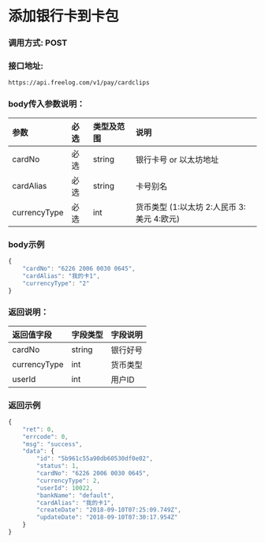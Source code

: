 # 添加银行卡到卡包

### 调用方式: POST

### 接口地址:

```
https://api.freelog.com/v1/pay/cardclips
```

### body传入参数说明：

| 参数 | 必选 | 类型及范围 | 说明 |
| :--- | :--- | :--- | :--- |
|cardNo|必选|string|银行卡号 or 以太坊地址 |
|cardAlias|必选|string|卡号别名 |
|currencyType|必选|int|货币类型 (1:以太坊 2:人民币 3:美元 4:欧元) |


### body示例

```js
{
    "cardNo": "6226 2006 0030 0645",
    "cardAlias": "我的卡1",
    "currencyType": "2"
}
```

### 返回说明：

| 返回值字段 | 字段类型 | 字段说明 |
| :--- | :--- | :--- |
| cardNo | string | 银行好号 |
| currencyType | int | 货币类型 |
| userId | int | 用户ID |


### 返回示例

```js
{
    "ret": 0,
    "errcode": 0,
    "msg": "success",
    "data": {
        "id": "5b961c55a90db60530df0e02",
        "status": 1,
        "cardNo": "6226 2006 0030 0645",
        "currencyType": 2,
        "userId": 10022,
        "bankName": "default",
        "cardAlias": "我的卡1",
        "createDate": "2018-09-10T07:25:09.749Z",
        "updateDate": "2018-09-10T07:30:17.954Z"
    }
}
```
